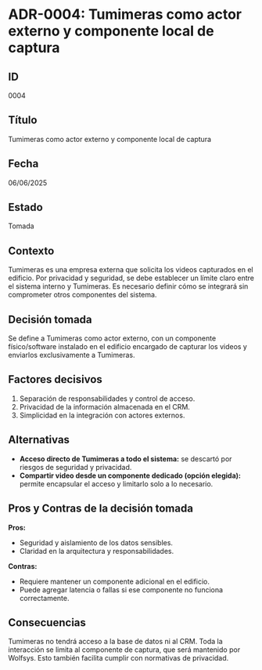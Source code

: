 # ADR-0004: Tumimeras como actor externo y componente local de captura

## ID

0004

## Título

Tumimeras como actor externo y componente local de captura

## Fecha

06/06/2025

## Estado

Tomada

## Contexto

Tumimeras es una empresa externa que solicita los videos capturados en el edificio. Por privacidad y seguridad, se debe establecer un límite claro entre el sistema interno y Tumimeras. Es necesario definir cómo se integrará sin comprometer otros componentes del sistema.

## Decisión tomada

Se define a Tumimeras como actor externo, con un componente físico/software instalado en el edificio encargado de capturar los videos y enviarlos exclusivamente a Tumimeras.

## Factores decisivos

1. Separación de responsabilidades y control de acceso.
2. Privacidad de la información almacenada en el CRM.
3. Simplicidad en la integración con actores externos.

## Alternativas

- **Acceso directo de Tumimeras a todo el sistema:** se descartó por riesgos de seguridad y privacidad.
- **Compartir video desde un componente dedicado (opción elegida):** permite encapsular el acceso y limitarlo solo a lo necesario.

## Pros y Contras de la decisión tomada

**Pros:**

- Seguridad y aislamiento de los datos sensibles.
- Claridad en la arquitectura y responsabilidades.

**Contras:**

- Requiere mantener un componente adicional en el edificio.
- Puede agregar latencia o fallas si ese componente no funciona correctamente.

## Consecuencias

Tumimeras no tendrá acceso a la base de datos ni al CRM. Toda la interacción se limita al componente de captura, que será mantenido por Wolfsys. Esto también facilita cumplir con normativas de privacidad.
